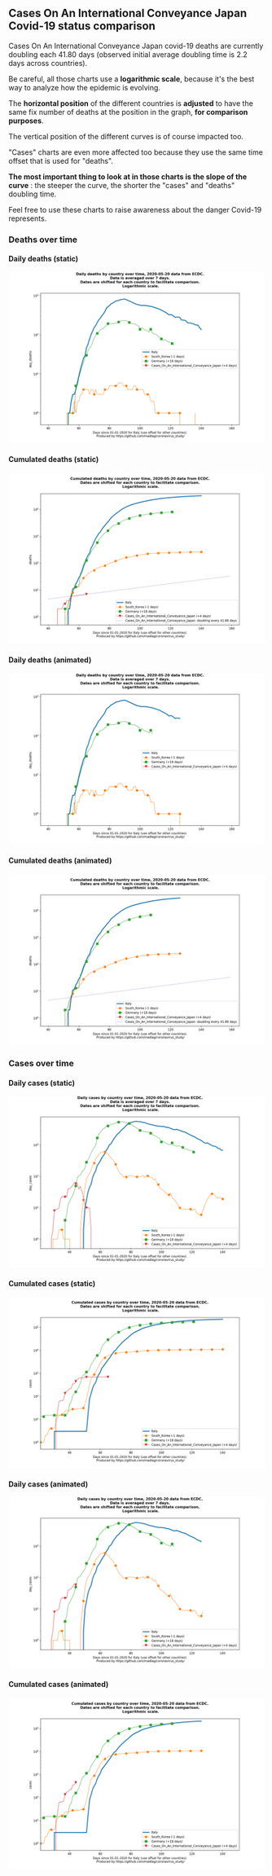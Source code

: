 ## Cases On An International Conveyance Japan Covid-19 status comparison 

Cases On An International Conveyance Japan covid-19 deaths are currently doubling each 41.80 days (observed initial average doubling time is 2.2 days across countries).



Be careful, all those charts use a **logarithmic scale**, because it's the best way to analyze how the epidemic is evolving.
 
The **horizontal position** of the different countries is **adjusted** to have the same fix number of deaths at the position in the graph, **for comparison purposes**.

The vertical position of the different curves is of course impacted too.

"Cases" charts are even more affected too because they use the same time offset that is used for "deaths".

**The most important thing to look at in those charts is the slope of the curve** : the steeper the curve, the shorter the "cases" and "deaths" doubling time.

Feel free to use these charts to raise awareness about the danger Covid-19 represents. 


 
### Deaths over time
 
#### Daily deaths (static)
![Cases On An International Conveyance Japan covid-19 daily deaths static chart](https://raw.githubusercontent.com/madlag/coronavirus_study/master/notebooks/graphs/2020-05-20/countries/Cases_On_An_International_Conveyance_Japan/2020-05-20_Cases_On_An_International_Conveyance_Japan_day_deaths.png "Cases On An International Conveyance Japan covid-19 day_deaths static chart")   
 
#### Cumulated deaths (static)
![Cases On An International Conveyance Japan covid-19 cumulated deaths static chart](https://raw.githubusercontent.com/madlag/coronavirus_study/master/notebooks/graphs/2020-05-20/countries/Cases_On_An_International_Conveyance_Japan/2020-05-20_Cases_On_An_International_Conveyance_Japan_deaths.png "Cases On An International Conveyance Japan covid-19 deaths static chart")   
 
#### Daily deaths (animated)
![Cases On An International Conveyance Japan covid-19 daily deaths animated chart](https://raw.githubusercontent.com/madlag/coronavirus_study/master/notebooks/graphs/2020-05-20/countries/Cases_On_An_International_Conveyance_Japan/2020-05-20_Cases_On_An_International_Conveyance_Japan_day_deaths.gif "Cases On An International Conveyance Japan covid-19 day_deaths animated chart")   
 
#### Cumulated deaths (animated)
![Cases On An International Conveyance Japan covid-19 cumulated deaths animated chart](https://raw.githubusercontent.com/madlag/coronavirus_study/master/notebooks/graphs/2020-05-20/countries/Cases_On_An_International_Conveyance_Japan/2020-05-20_Cases_On_An_International_Conveyance_Japan_deaths.gif "Cases On An International Conveyance Japan covid-19 deaths animated chart")   

 
### Cases over time
 
#### Daily cases (static)
![Cases On An International Conveyance Japan covid-19 daily cases static chart](https://raw.githubusercontent.com/madlag/coronavirus_study/master/notebooks/graphs/2020-05-20/countries/Cases_On_An_International_Conveyance_Japan/2020-05-20_Cases_On_An_International_Conveyance_Japan_day_cases.png "Cases On An International Conveyance Japan covid-19 day_cases static chart")   
 
#### Cumulated cases (static)
![Cases On An International Conveyance Japan covid-19 cumulated cases static chart](https://raw.githubusercontent.com/madlag/coronavirus_study/master/notebooks/graphs/2020-05-20/countries/Cases_On_An_International_Conveyance_Japan/2020-05-20_Cases_On_An_International_Conveyance_Japan_cases.png "Cases On An International Conveyance Japan covid-19 cases static chart")   
 
#### Daily cases (animated)
![Cases On An International Conveyance Japan covid-19 daily cases animated chart](https://raw.githubusercontent.com/madlag/coronavirus_study/master/notebooks/graphs/2020-05-20/countries/Cases_On_An_International_Conveyance_Japan/2020-05-20_Cases_On_An_International_Conveyance_Japan_day_cases.gif "Cases On An International Conveyance Japan covid-19 day_cases animated chart")   
 
#### Cumulated cases (animated)
![Cases On An International Conveyance Japan covid-19 cumulated cases animated chart](https://raw.githubusercontent.com/madlag/coronavirus_study/master/notebooks/graphs/2020-05-20/countries/Cases_On_An_International_Conveyance_Japan/2020-05-20_Cases_On_An_International_Conveyance_Japan_cases.gif "Cases On An International Conveyance Japan covid-19 cases animated chart")   


